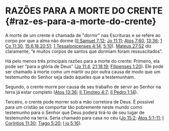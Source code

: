 # RAZÕES PARA A MORTE DO CRENTE {#raz-es-para-a-morte-do-crente}

A morte de um crente é chamada de &quot;dormir&quot; nas Escrituras e se refere ao corpo por que a alma não dorme ([II Samuel 7:12](http://bibliaonline.com.br/acf/2sm/7/12); [Jo 11:11](http://bibliaonline.com.br/acf/jo/11/11); [Atos 7:60](http://bibliaonline.com.br/acf/atos/7/60), [13:36](http://bibliaonline.com.br/acf/atos/13/36); [1 Co 11:30](http://bibliaonline.com.br/acf/1co/11/30), [15:6,18,20,51](http://bibliaonline.com.br/acf/1co/15/6,18,20,51); [1 Tessalonicenses 4:14](http://bibliaonline.com.br/acf/1ts/4/14), [5:10](http://bibliaonline.com.br/acf/1ts/5/10)). [Mateus 27:52](http://bibliaonline.com.br/acf/mt/27/52) diz claramente, “e muitos corpos de santos que dormiam foram ressuscitados”.

Há pelo menos três principais razões para a morte do crente: Primeiro, ela pode ser “para a glória de Deus” ([Jo 11:4](http://bibliaonline.com.br/acf/jo/11/4), [21:18,19](http://bibliaonline.com.br/acf/jo/21/18,19); [Filipenses 1:20](http://bibliaonline.com.br/acf/fp/1/20)). Ele pode ser chamado à morte como um mártir ou por outra causa de modo que um testemunho do Senhor seja dado àqueles que a testemunham.

Segundo, o crente morre por causa de seu trabalho de servir ao Senhor na terra já estar completo ([Atos 13:36](http://bibliaonline.com.br/acf/atos/13/36); [II Timóteo 4:7](http://bibliaonline.com.br/acf/2tm/4/7); [II Pedro 1:14](http://bibliaonline.com.br/acf/2pe/1/14)).

Terceiro, o crente pode morrer sob a mão corretora de Deus. É possível para um cristão se comportar tão pobremente neste mundo como testemunho para o Senhor que Deus poderá tirá-lo de seu lugar de testemunho na terra. Seria chamado para casa no céu ([Jo 15:2](http://bibliaonline.com.br/acf/jo/15/2); [Atos 5:1-11](http://bibliaonline.com.br/acf/atos/5/1-11); [I Coríntios 11:30](http://bibliaonline.com.br/acf/1co/11/30); [Tiago 5:20](http://bibliaonline.com.br/acf/tg/5/20); [I jo 5:16](http://bibliaonline.com.br/acf/1jo/5/16)).